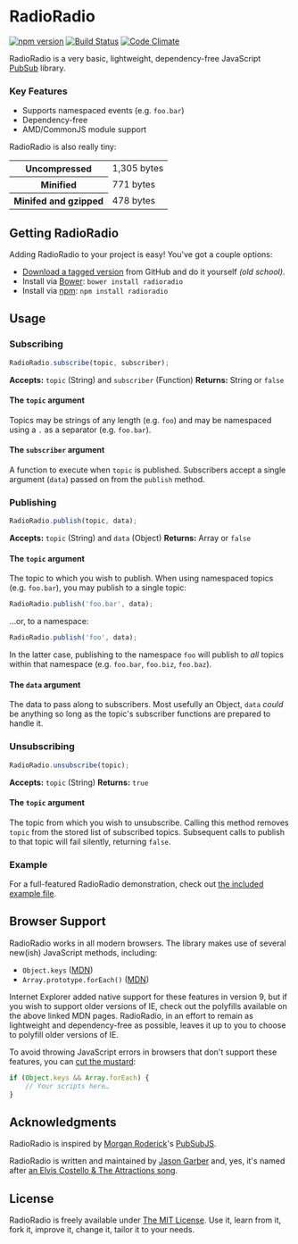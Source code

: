 # RadioRadio

[![npm version](https://badge.fury.io/js/radioradio.svg)](https://badge.fury.io/js/radioradio)
[![Build Status](https://travis-ci.org/jgarber623/RadioRadio.svg?branch=master)](https://travis-ci.org/jgarber623/RadioRadio)
[![Code Climate](https://codeclimate.com/github/jgarber623/RadioRadio/badges/gpa.svg)](https://codeclimate.com/github/jgarber623/RadioRadio)

RadioRadio is a very basic, lightweight, dependency-free JavaScript [PubSub](https://en.wikipedia.org/wiki/Publish–subscribe_pattern) library.

### Key Features

- Supports namespaced events (e.g. `foo.bar`)
- Dependency-free
- AMD/CommonJS module support

RadioRadio is also really tiny:

<table>
	<tbody>
		<tr>
			<th>Uncompressed</th>
			<td>1,305 bytes</td>
		</tr>
		<tr>
			<th>Minified</th>
			<td>771 bytes</td>
		</tr>
		<tr>
			<th>Minifed and gzipped</th>
			<td>478 bytes</td>
		</tr>
	</tbody>
</table>


## Getting RadioRadio

Adding RadioRadio to your project is easy! You've got a couple options:

- [Download a tagged version](https://github.com/jgarber623/RadioRadio/tags) from GitHub and do it yourself _(old school)_.
- Install via [Bower](http://bower.io/): `bower install radioradio`
- Install via [npm](https://www.npmjs.com/): `npm install radioradio`


## Usage

### Subscribing

```js
RadioRadio.subscribe(topic, subscriber);
```

**Accepts:** `topic` (String) and `subscriber` (Function)
**Returns:** String or `false`

#### The `topic` argument

Topics may be strings of any length (e.g. `foo`) and may be namespaced using a `.` as a separator (e.g. `foo.bar`).

#### The `subscriber` argument

A function to execute when `topic` is published. Subscribers accept a single argument (`data`) passed on from the `publish` method.

### Publishing

```js
RadioRadio.publish(topic, data);
```

**Accepts:** `topic` (String) and `data` (Object)
**Returns:** Array or `false`

#### The `topic` argument

The topic to which you wish to publish. When using namespaced topics (e.g. `foo.bar`), you may publish to a single topic:

```js
RadioRadio.publish('foo.bar', data);
```

…or, to a namespace:

```js
RadioRadio.publish('foo', data);
```

In the latter case, publishing to the namespace `foo` will publish to _all_ topics within that namespace (e.g. `foo.bar`, `foo.biz`, `foo.baz`).

#### The `data` argument

The data to pass along to subscribers. Most usefully an Object, `data` _could_ be anything so long as the topic's subscriber functions are prepared to handle it.

### Unsubscribing

```js
RadioRadio.unsubscribe(topic);
```

**Accepts:** `topic` (String)
**Returns:** `true`

#### The `topic` argument

The topic from which you wish to unsubscribe. Calling this method removes `topic` from the stored list of subscribed topics. Subsequent calls to publish to that topic will fail silently, returning `false`.

### Example

For a full-featured RadioRadio demonstration, check out [the included example file](./example/index.html).


## Browser Support

RadioRadio works in all modern browsers. The library makes use of several new(ish) JavaScript methods, including:

- `Object.keys` ([MDN](https://developer.mozilla.org/en-US/docs/Web/JavaScript/Reference/Global_Objects/Object/keys))
- `Array.prototype.forEach()` ([MDN](https://developer.mozilla.org/en-US/docs/Web/JavaScript/Reference/Global_Objects/Array/forEach))

Internet Explorer added native support for these features in version 9, but if you wish to support older versions of IE, check out the polyfills available on the above linked MDN pages. RadioRadio, in an effort to remain as lightweight and dependency-free as possible, leaves it up to you to choose to polyfill older versions of IE.

To avoid throwing JavaScript errors in browsers that don't support these features, you can [cut the mustard](http://responsivenews.co.uk/post/18948466399/cutting-the-mustard):

```js
if (Object.keys && Array.forEach) {
    // Your scripts here…
}
```


## Acknowledgments

RadioRadio is inspired by [Morgan Roderick](https://github.com/mroderick)'s [PubSubJS](https://github.com/mroderick/PubSubJS).

RadioRadio is written and maintained by [Jason Garber](https://sixtwothree.org/) and, yes, it's named after [an Elvis Costello & The Attractions song](https://www.youtube.com/watch?v=eifljYPFW-E).


## License

RadioRadio is freely available under [The MIT License](http://opensource.org/licenses/MIT). Use it, learn from it, fork it, improve it, change it, tailor it to your needs.